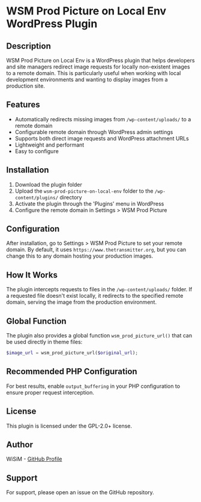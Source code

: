 # WSM Prod Picture on Local Env WordPress Plugin

## Description

WSM Prod Picture on Local Env is a WordPress plugin that helps developers and site managers redirect image requests for locally non-existent images to a remote domain. This is particularly useful when working with local development environments and wanting to display images from a production site.

## Features

- Automatically redirects missing images from `/wp-content/uploads/` to a remote domain
- Configurable remote domain through WordPress admin settings
- Supports both direct image requests and WordPress attachment URLs
- Lightweight and performant
- Easy to configure

## Installation

1. Download the plugin folder
2. Upload the `wsm-prod-picture-on-local-env` folder to the `/wp-content/plugins/` directory
3. Activate the plugin through the 'Plugins' menu in WordPress
4. Configure the remote domain in Settings > WSM Prod Picture

## Configuration

After installation, go to Settings > WSM Prod Picture to set your remote domain. By default, it uses `https://www.thetransmitter.org`, but you can change this to any domain hosting your production images.

## How It Works

The plugin intercepts requests to files in the `/wp-content/uploads/` folder. If a requested file doesn't exist locally, it redirects to the specified remote domain, serving the image from the production environment.

## Global Function

The plugin also provides a global function `wsm_prod_picture_url()` that can be used directly in theme files:

```php
$image_url = wsm_prod_picture_url($original_url);
```

## Recommended PHP Configuration

For best results, enable `output_buffering` in your PHP configuration to ensure proper request interception.

## License

This plugin is licensed under the GPL-2.0+ license.

## Author

WiSiM - [GitHub Profile](https://github.com/wsmvin/)

## Support

For support, please open an issue on the GitHub repository.
